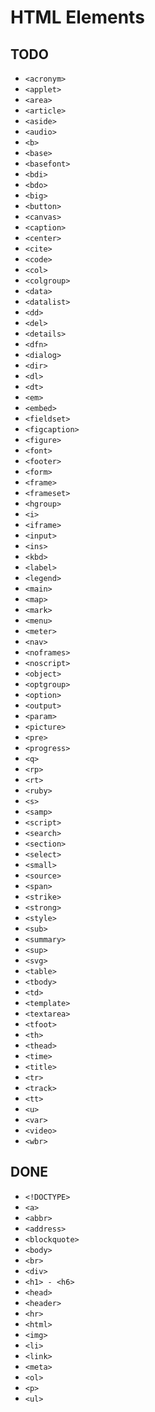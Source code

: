 # HTML Elements

## TODO

- `<acronym>`
- `<applet>`
- `<area>`
- `<article>`
- `<aside>`
- `<audio>`
- `<b>`
- `<base>`
- `<basefont>`
- `<bdi>`
- `<bdo>`
- `<big>`
- `<button>`
- `<canvas>`
- `<caption>`
- `<center>`
- `<cite>`
- `<code>`
- `<col>`
- `<colgroup>`
- `<data>`
- `<datalist>`
- `<dd>`
- `<del>`
- `<details>`
- `<dfn>`
- `<dialog>`
- `<dir>`
- `<dl>`
- `<dt>`
- `<em>`
- `<embed>`
- `<fieldset>`
- `<figcaption>`
- `<figure>`
- `<font>`
- `<footer>`
- `<form>`
- `<frame>`
- `<frameset>`
- `<hgroup>`
- `<i>`
- `<iframe>`
- `<input>`
- `<ins>`
- `<kbd>`
- `<label>`
- `<legend>`
- `<main>`
- `<map>`
- `<mark>`
- `<menu>`
- `<meter>`
- `<nav>`
- `<noframes>`
- `<noscript>`
- `<object>`
- `<optgroup>`
- `<option>`
- `<output>`
- `<param>`
- `<picture>`
- `<pre>`
- `<progress>`
- `<q>`
- `<rp>`
- `<rt>`
- `<ruby>`
- `<s>`
- `<samp>`
- `<script>`
- `<search>`
- `<section>`
- `<select>`
- `<small>`
- `<source>`
- `<span>`
- `<strike>`
- `<strong>`
- `<style>`
- `<sub>`
- `<summary>`
- `<sup>`
- `<svg>`
- `<table>`
- `<tbody>`
- `<td>`
- `<template>`
- `<textarea>`
- `<tfoot>`
- `<th>`
- `<thead>`
- `<time>`
- `<title>`
- `<tr>`
- `<track>`
- `<tt>`
- `<u>`
- `<var>`
- `<video>`
- `<wbr>`

## DONE

- `<!DOCTYPE>`
- `<a>`
- `<abbr>`
- `<address>`
- `<blockquote>`
- `<body>`
- `<br>`
- `<div>`
- `<h1> - <h6>`
- `<head>`
- `<header>`
- `<hr>`
- `<html>`
- `<img>`
- `<li>`
- `<link>`
- `<meta>`
- `<ol>`
- `<p>`
- `<ul>`

